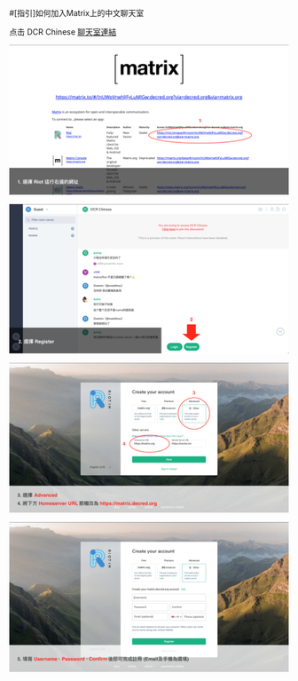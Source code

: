 #[指引]如何加入Matrix上的中文聊天室

点击 DCR Chinese [聊天室連結](https://matrix.to/#/!nUWpVrwhlJFyLuMlGw:decred.org?via=decred.org&via=matrix.org)

![Step1](img/decred_matrixguide/Step1.png)

![Step1](img/decred_matrixguide/Step2.png)

![Step1](img/decred_matrixguide/Step3.png)

![Step1](img/decred_matrixguide/Step4.png)

